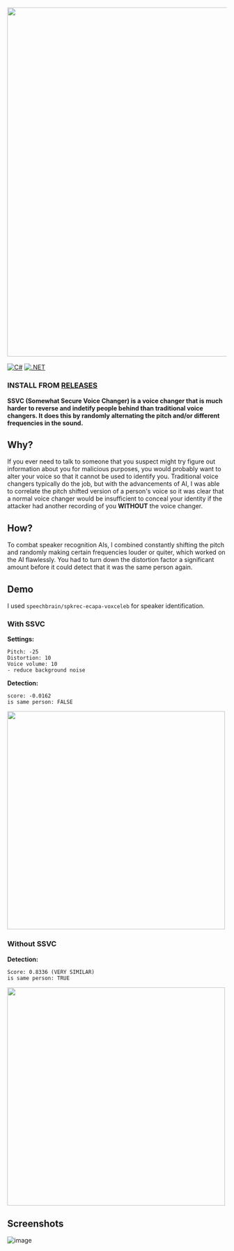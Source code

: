 ### <img width=800 src="https://github.com/user-attachments/assets/c199a355-a3a8-4e58-b3ef-f264a64eb18f"></img>

[![C#](https://img.shields.io/badge/c%23-%23239120.svg?style=for-the-badge&logo=csharp&logoColor=white)](https://img.shields.io/badge/c%23-%23239120.svg?style=for-the-badge&logo=csharp&logoColor=white)
[![.NET](https://img.shields.io/badge/.NET-5C2D91?style=for-the-badge&logo=.net&logoColor=white)](https://img.shields.io/badge/.NET-5C2D91?style=for-the-badge&logo=.net&logoColor=white)

### INSTALL FROM <a href="https://github.com/SpoofIMEI/SSVC/releases">RELEASES</a>

<b>SSVC (Somewhat Secure Voice Changer) is a voice changer that is much harder to reverse and indetify people behind than traditional voice changers. It does this by randomly alternating the pitch and/or different frequencies in the sound.</b>

## Why?
If you ever need to talk to someone that you suspect might try figure out information about you for malicious purposes, you would probably want to alter your voice so that it cannot be used to identify you. Traditional voice changers typically do the job, but with the advancements of AI, I was able to correlate the pitch shifted version of a person's voice so it was clear that a normal voice changer would be insufficient to conceal your identity if the attacker had another recording of you **WITHOUT** the voice changer. 

## How?
To combat speaker recognition AIs, I combined constantly shifting the pitch and randomly making certain frequencies louder or quiter, which worked on the AI flawlessly. You had to turn down the distortion factor a significant amount before it could detect that it was the same person again.

## Demo
I used `speechbrain/spkrec-ecapa-voxceleb` for speaker identification.
### With SSVC
**Settings:**
```
Pitch: -25
Distortion: 10
Voice volume: 10
- reduce background noise
```
**Detection:**
```
score: -0.0162
is same person: FALSE
```
<img width=500 src="https://github.com/user-attachments/assets/d8b5ddf1-2dad-4bf9-8051-f85930d87245"></img>

### Without SSVC
**Detection:**
```
Score: 0.8336 (VERY SIMILAR)
is same person: TRUE
```
<img width=500 src="https://github.com/user-attachments/assets/a03f6380-301e-46ce-885b-6effb4c03739"></img>

## Screenshots
![image](https://github.com/user-attachments/assets/3a25d3f5-8eae-4905-b123-90056cd71d88)

